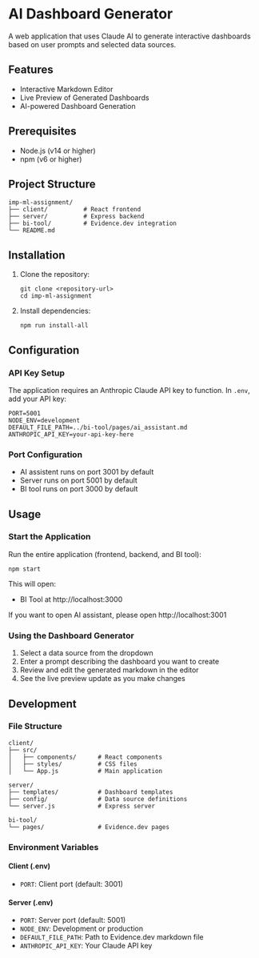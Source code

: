 # AI Dashboard Generator

A web application that uses Claude AI to generate interactive dashboards based on user prompts and selected data sources.

## Features

- Interactive Markdown Editor
- Live Preview of Generated Dashboards
- AI-powered Dashboard Generation


## Prerequisites

- Node.js (v14 or higher)
- npm (v6 or higher)

## Project Structure

```
imp-ml-assignment/
├── client/          # React frontend
├── server/          # Express backend
├── bi-tool/         # Evidence.dev integration
└── README.md
```

## Installation

1. Clone the repository:
   ```
   git clone <repository-url>
   cd imp-ml-assignment
   ```

2. Install dependencies:
   ```
   npm run install-all
   ```

## Configuration

### API Key Setup

The application requires an Anthropic Claude API key to function. In `.env`, add your API key:
   ```
   PORT=5001
   NODE_ENV=development
   DEFAULT_FILE_PATH=../bi-tool/pages/ai_assistant.md
   ANTHROPIC_API_KEY=your-api-key-here
   ```



### Port Configuration

- AI assistent runs on port 3001 by default
- Server runs on port 5001 by default
- BI tool runs on port 3000 by default

## Usage

### Start the Application

Run the entire application (frontend, backend, and BI tool):
```
npm start
```

This will open:
- BI Tool at http://localhost:3000

If you want to open AI assistant, please open http://localhost:3001

### Using the Dashboard Generator

1. Select a data source from the dropdown
2. Enter a prompt describing the dashboard you want to create
3. Review and edit the generated markdown in the editor
4. See the live preview update as you make changes

## Development

### File Structure

```
client/
├── src/
│   ├── components/      # React components
│   ├── styles/          # CSS files
│   └── App.js           # Main application

server/
├── templates/           # Dashboard templates
├── config/              # Data source definitions
└── server.js            # Express server

bi-tool/
└── pages/               # Evidence.dev pages
```

### Environment Variables

#### Client (.env)
- `PORT`: Client port (default: 3001)

#### Server (.env)
- `PORT`: Server port (default: 5001)
- `NODE_ENV`: Development or production
- `DEFAULT_FILE_PATH`: Path to Evidence.dev markdown file
- `ANTHROPIC_API_KEY`: Your Claude API key
